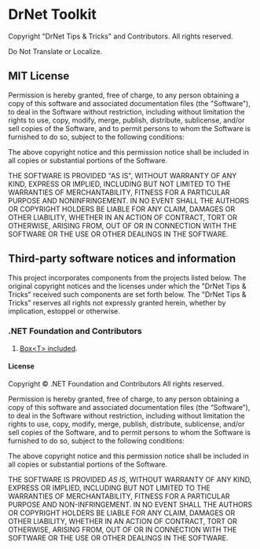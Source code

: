 # DrNet Toolkit

Copyright "DrNet Tips & Tricks" and Contributors.
All rights reserved.

Do Not Translate or Localize.

## MIT License

Permission is hereby granted, free of charge, to any person obtaining a copy
of this software and associated documentation files (the "Software"), to deal
in the Software without restriction, including without limitation the rights
to use, copy, modify, merge, publish, distribute, sublicense, and/or sell
copies of the Software, and to permit persons to whom the Software is
furnished to do so, subject to the following conditions:

The above copyright notice and this permission notice shall be included in all
copies or substantial portions of the Software.

THE SOFTWARE IS PROVIDED "AS IS", WITHOUT WARRANTY OF ANY KIND, EXPRESS OR
IMPLIED, INCLUDING BUT NOT LIMITED TO THE WARRANTIES OF MERCHANTABILITY,
FITNESS FOR A PARTICULAR PURPOSE AND NONINFRINGEMENT. IN NO EVENT SHALL THE
AUTHORS OR COPYRIGHT HOLDERS BE LIABLE FOR ANY CLAIM, DAMAGES OR OTHER
LIABILITY, WHETHER IN AN ACTION OF CONTRACT, TORT OR OTHERWISE, ARISING FROM,
OUT OF OR IN CONNECTION WITH THE SOFTWARE OR THE USE OR OTHER DEALINGS IN THE
SOFTWARE.

## Third-party software notices and information

This project incorporates components from the projects listed below. The original copyright notices and the licenses 
under which the "DrNet Tips & Tricks" received such components are set forth below. The "DrNet Tips & Tricks" reserves 
all rights not expressly granted herein, whether by implication, estoppel or otherwise.

### .NET Foundation and Contributors

1. 	[Box&lt;T&gt; included](https://github.com/CommunityToolkit/dotnet/blob/7b53ae23dfc6a7fb12d0fc058b89b6e948f48448/src/CommunityToolkit.HighPerformance/Box%7BT%7D.cs).

#### License
Copyright © .NET Foundation and Contributors
All rights reserved.

Permission is hereby granted, free of charge, to any person obtaining a copy of this software and associated documentation files (the “Software”), to deal in the Software without restriction, including without limitation the rights to use, copy, modify, merge, publish, distribute, sublicense, and/or sell copies of the Software, and to permit persons to whom the Software is furnished to do so, subject to the following conditions:

The above copyright notice and this permission notice shall be included in all copies or substantial portions of the Software.

THE SOFTWARE IS PROVIDED *AS IS*, WITHOUT WARRANTY OF ANY KIND, EXPRESS OR IMPLIED, INCLUDING BUT NOT LIMITED TO THE WARRANTIES OF MERCHANTABILITY, FITNESS FOR A PARTICULAR PURPOSE AND NON-INFRINGEMENT. IN NO EVENT SHALL THE AUTHORS OR COPYRIGHT HOLDERS BE LIABLE FOR ANY CLAIM, DAMAGES OR OTHER LIABILITY, WHETHER IN AN ACTION OF CONTRACT, TORT OR OTHERWISE, ARISING FROM, OUT OF OR IN CONNECTION WITH THE SOFTWARE OR THE USE OR OTHER DEALINGS IN THE SOFTWARE.
